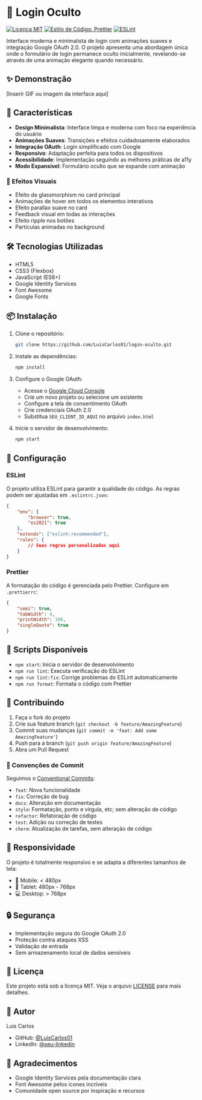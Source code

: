# 🔐 Login Oculto

[![Licença MIT](https://img.shields.io/badge/Licença-MIT-green.svg)](https://github.com/LuisCarlos01/login-oculto/blob/main/LICENSE)
[![Estilo de Código: Prettier](https://img.shields.io/badge/code%20style-prettier-brightgreen.svg)](https://github.com/prettier/prettier)
[![ESLint](https://img.shields.io/badge/ESLint-enabled-blue.svg)](https://eslint.org/)

Interface moderna e minimalista de login com animações suaves e integração Google OAuth 2.0. O projeto apresenta uma abordagem única onde o formulário de login permanece oculto inicialmente, revelando-se através de uma animação elegante quando necessário.

## ✨ Demonstração

[Inserir GIF ou imagem da interface aqui]

## 🚀 Características

- **Design Minimalista**: Interface limpa e moderna com foco na experiência do usuário
- **Animações Suaves**: Transições e efeitos cuidadosamente elaborados
- **Integração OAuth**: Login simplificado com Google
- **Responsivo**: Adaptação perfeita para todos os dispositivos
- **Acessibilidade**: Implementação seguindo as melhores práticas de a11y
- **Modo Expansível**: Formulário oculto que se expande com animação

### 🎨 Efeitos Visuais

- Efeito de glassmorphism no card principal
- Animações de hover em todos os elementos interativos
- Efeito parallax suave no card
- Feedback visual em todas as interações
- Efeito ripple nos botões
- Partículas animadas no background

## 🛠️ Tecnologias Utilizadas

- HTML5
- CSS3 (Flexbox)
- JavaScript (ES6+)
- Google Identity Services
- Font Awesome
- Google Fonts

## 📦 Instalação

1. Clone o repositório:

    ```bash
    git clone https://github.com/LuisCarlos01/login-oculto.git
    ```

2. Instale as dependências:

    ```bash
    npm install
    ```

3. Configure o Google OAuth:

    - Acesse o [Google Cloud Console](https://console.cloud.google.com)
    - Crie um novo projeto ou selecione um existente
    - Configure a tela de consentimento OAuth
    - Crie credenciais OAuth 2.0
    - Substitua `SEU_CLIENT_ID_AQUI` no arquivo `index.html`

4. Inicie o servidor de desenvolvimento:
    ```bash
    npm start
    ```

## 🔧 Configuração

### ESLint

O projeto utiliza ESLint para garantir a qualidade do código. As regras podem ser ajustadas em `.eslintrc.json`:

```json
{
    "env": {
        "browser": true,
        "es2021": true
    },
    "extends": ["eslint:recommended"],
    "rules": {
        // Suas regras personalizadas aqui
    }
}
```

### Prettier

A formatação do código é gerenciada pelo Prettier. Configure em `.prettierrc`:

```json
{
    "semi": true,
    "tabWidth": 4,
    "printWidth": 100,
    "singleQuote": true
}
```

## 📝 Scripts Disponíveis

- `npm start`: Inicia o servidor de desenvolvimento
- `npm run lint`: Executa verificação do ESLint
- `npm run lint:fix`: Corrige problemas do ESLint automaticamente
- `npm run format`: Formata o código com Prettier

## 🤝 Contribuindo

1. Faça o fork do projeto
2. Crie sua feature branch (`git checkout -b feature/AmazingFeature`)
3. Commit suas mudanças (`git commit -m 'feat: Add some AmazingFeature'`)
4. Push para a branch (`git push origin feature/AmazingFeature`)
5. Abra um Pull Request

### 📜 Convenções de Commit

Seguimos o [Conventional Commits](https://www.conventionalcommits.org/):

- `feat`: Nova funcionalidade
- `fix`: Correção de bug
- `docs`: Alteração em documentação
- `style`: Formatação, ponto e vírgula, etc; sem alteração de código
- `refactor`: Refatoração de código
- `test`: Adição ou correção de testes
- `chore`: Atualização de tarefas, sem alteração de código

## 📱 Responsividade

O projeto é totalmente responsivo e se adapta a diferentes tamanhos de tela:

- 📱 Mobile: < 480px
- 📱 Tablet: 480px - 768px
- 💻 Desktop: > 768px

## 🔒 Segurança

- Implementação segura do Google OAuth 2.0
- Proteção contra ataques XSS
- Validação de entrada
- Sem armazenamento local de dados sensíveis

## 📄 Licença

Este projeto está sob a licença MIT. Veja o arquivo [LICENSE](LICENSE) para mais detalhes.

## 👤 Autor

Luis Carlos

- GitHub: [@LuisCarlos01](https://github.com/LuisCarlos01)
- LinkedIn: [@seu-linkedin](https://linkedin.com/in/seu-linkedin)

## 🌟 Agradecimentos

- Google Identity Services pela documentação clara
- Font Awesome pelos ícones incríveis
- Comunidade open source por inspiração e recursos
